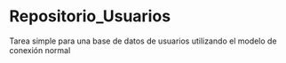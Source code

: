 # Repositorio_Usuarios
Tarea simple para una base de datos de usuarios utilizando el modelo de conexión normal
